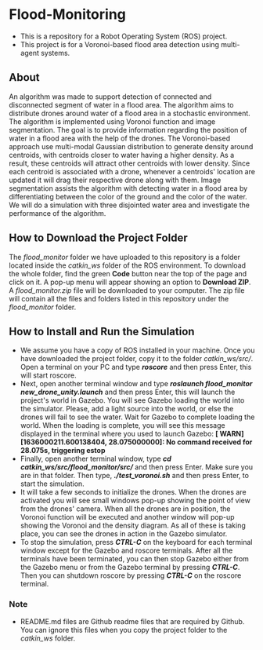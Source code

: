 # Flood-Monitoring
- This is a repository for a Robot Operating System (ROS) project.
- This project is for a Voronoi-based flood area detection using multi-agent systems.

## About
An algorithm was made to support detection of connected and disconnected segment of water in a flood area. The algorithm aims to distribute  drones around water of a flood area in a stochastic environment. The algorithm is implemented using Voronoi function and image segmentation. The goal is to provide information regarding the position of water in a flood area with the help of the drones. The Voronoi-based approach use multi-modal Gaussian distribution to generate density around centroids, with centroids closer to water having a higher density. As a result, these centroids will attract other centroids with lower density. Since each centroid is associated with a drone, whenever a centroids' location are updated it will drag their respective drone along with them. Image segmentation assists the algorithm with detecting water in a flood area by differentiating between the color of the ground and the color of the water. We will do a simulation with three disjointed water area and investigate the performance of the algorithm. 

## How to Download the Project Folder
The _flood_monitor_ folder we have uploaded to this repository is a folder located inside the _catkin_ws_ folder of the ROS environment. To download the whole folder, find the green **Code** button near the top of the page and click on it. A pop-up menu will appear showing an option to **Download ZIP**. A _flood_monitor.zip_ file will be downloaded to your computer. The zip file will contain all the files and folders listed in this repository under the _flood_monitor_ folder. 

## How to Install and Run the Simulation
- We assume you have a copy of ROS installed in your machine. Once you have downloaded the project folder, copy it to the folder _catkin_ws/src/_. Open a terminal on your PC and type **_roscore_** and then press Enter, this will start roscore. 
- Next, open another terminal window and type **_roslaunch flood_monitor new_drone_unity.launch_** and then press Enter, this will launch the project's world in Gazebo. You will see Gazebo loading the world into the simulator. Please, add a light source into the world, or else the drones will fail to see the water. Wait for Gazebo to complete loading the world. When the loading is complete, you will see this message displayed in the terminal where you used to launch Gazebo: **[ WARN] [1636000211.600138404, 28.075000000]: No command received for 28.075s, triggering estop** 
- Finally, open another terminal window, type **_cd catkin_ws/src/flood_monitor/src/_** and then press Enter. Make sure you are in that folder. Then type, **_./test_voronoi.sh_** and then press Enter, to start the simulation. 
- It will take a few seconds to initialize the drones. When the drones are activated you will see small windows pop-up showing the point of view from the drones' camera. When all the drones are in position, the Voronoi function will be executed and another window will pop-up showing the Voronoi and the density diagram. As all of these is taking place, you can see the drones in action in the Gazebo simulator. 
- To stop the simulation, press **_CTRL-C_** on the keyboard for each terminal window except for the Gazebo and roscore terminals. After all the terminals have been terminated, you can then stop Gazebo either from the Gazebo menu or from the Gazebo terminal by pressing **_CTRL-C_**. Then you can shutdown roscore by pressing **_CTRL-C_** on the roscore terminal.

### Note
- README.md files are Github readme files that are required by Github. You can ignore this files when you copy the project folder to the _catkin_ws_ folder.
